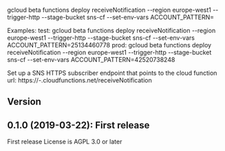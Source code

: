 gcloud beta functions deploy receiveNotification --region europe-west1 --trigger-http --stage-bucket sns-cf --set-env-vars ACCOUNT_PATTERN=<aws-account>

Examples:
test: gcloud beta functions deploy receiveNotification --region europe-west1 --trigger-http --stage-bucket sns-cf --set-env-vars ACCOUNT_PATTERN=25134460778
prod: gcloud beta functions deploy receiveNotification --region europe-west1 --trigger-http --stage-bucket sns-cf --set-env-vars ACCOUNT_PATTERN=42520738248

Set up a SNS HTTPS subscriber endpoint that points to the cloud function url: https://<region>-<project>.cloudfunctions.net/receiveNotification

## Version
## 0.1.0 (2019-03-22): First release
First release
License is AGPL 3.0 or later